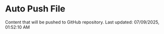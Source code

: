 # Auto Push File

Content that will be pushed to GitHub repository.
Last updated: 07/09/2025, 01:52:10 AM